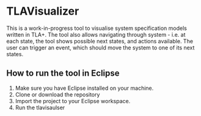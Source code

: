 # TLAVisualizer
This is a work-in-progress tool to visualise system specification models written in TLA+. The tool also allows navigating through system - i.e. at each state, the tool shows possible next states, and actions available. The user can trigger an event, which should move the system to one of its next states.

## How to run the tool in Eclipse
1. Make sure you have Eclipse installed on your machine.
2. Clone or download the repository
3. Import the project to your Eclipse workspace.
4. Run the tlavisaulser

